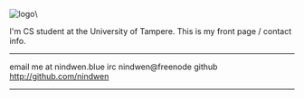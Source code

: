![logo](numenblue.png)\ 

I'm CS student at the University of Tampere. This is my front page / contact info.

-------     -----------------------------------------
  email     me at nindwen.blue
    irc     nindwen@freenode
 github     <http://github.com/nindwen>
-------     -----------------------------------------


